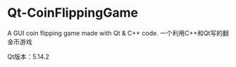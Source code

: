# Qt-CoinFlippingGame
A GUI coin flipping game made with Qt &amp; C++ code.
一个利用C++和Qt写的翻金币游戏

Qt版本：5.14.2
